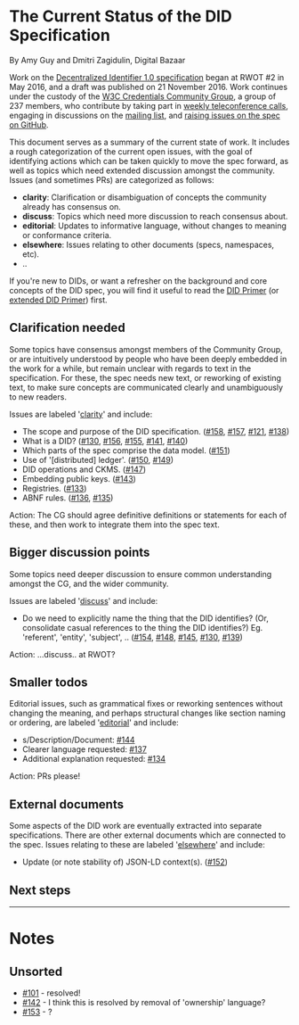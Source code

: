 # The Current Status of the DID Specification

By Amy Guy and Dmitri Zagidulin, Digital Bazaar

Work on the [Decentralized Identifier 1.0 specification](https://w3c-ccg.github.io/did-spec/) began at RWOT \#2 in May 2016, and a draft was published on 21 November 2016. Work continues under the custody of the [W3C Credentials Community Group](https://www.w3.org/community/credentials/), a group of 237 members, who contribute by taking part in [weekly teleconference calls](https://w3c-ccg.github.io/meetings/), engaging in discussions on the [mailing list](https://lists.w3.org/Archives/Public/public-credentials/), and [raising issues on the spec on GitHub](https://github.com/w3c-ccg/did-spec/issues/). 

This document serves as a summary of the current state of work. It includes a rough categorization of the current open issues, with the goal of identifying actions which can be taken quickly to move the spec forward, as well as topics which need extended discussion amongst the community. Issues (and sometimes PRs) are categorized as follows:

* **clarity**: Clarification or disambiguation of concepts the community already has consensus on.
* **discuss**: Topics which need more discussion to reach consensus about. 
* **editorial**: Updates to informative language, without changes to meaning or conformance criteria.
* **elsewhere**: Issues relating to other documents (specs, namespaces, etc).
* ..

If you're new to DIDs, or want a refresher on the background and core concepts of the DID spec, you will find it useful to read the [DID Primer](did-primer.md) (or [extended DID Primer](did-primer-extended.md)) first.

## Clarification needed

Some topics have consensus amongst members of the Community Group, or are intuitively understood by people who have been deeply embedded in the work for a while, but remain unclear with regards to text in the specification. For these, the spec needs new text, or reworking of existing text, to make sure concepts are communicated clearly and unambiguously to new readers.

Issues are labeled '[clarity]()' and include:

* The scope and purpose of the DID specification. ([#158](https://github.com/w3c-ccg/did-spec/issues/158), [#157](https://github.com/w3c-ccg/did-spec/issues/157), [#121](https://github.com/w3c-ccg/did-spec/issues/121), [#138](https://github.com/w3c-ccg/did-spec/issues/138))
* What is a DID? ([#130](https://github.com/w3c-ccg/did-spec/issues/130), [#156](https://github.com/w3c-ccg/did-spec/issues/156), [#155](https://github.com/w3c-ccg/did-spec/issues/155), [#141](https://github.com/w3c-ccg/did-spec/issues/141), [#140](https://github.com/w3c-ccg/did-spec/issues/140))
* Which parts of the spec comprise the data model. ([#151](https://github.com/w3c-ccg/did-spec/issues/151))
* Use of '[distributed] ledger'. ([#150](https://github.com/w3c-ccg/did-spec/issues/150), [#149](https://github.com/w3c-ccg/did-spec/issues/149))
* DID operations and CKMS. ([#147](https://github.com/w3c-ccg/did-spec/issues/147))
* Embedding public keys. ([#143](https://github.com/w3c-ccg/did-spec/issues/143))
* Registries. ([#133](https://github.com/w3c-ccg/did-spec/issues/133))
* ABNF rules. ([#136](https://github.com/w3c-ccg/did-spec/issues/136), [#135](https://github.com/w3c-ccg/did-spec/issues/135))

Action: The CG should agree definitive definitions or statements for each of these, and then work to integrate them into the spec text.

## Bigger discussion points

Some topics need deeper discussion to ensure common understanding amongst the CG, and the wider community.

Issues are labeled '[discuss]()' and include:

* Do we need to explicitly name the thing that the DID identifies? (Or, consolidate casual references to the thing the DID identifies?) Eg. 'referent', 'entity', 'subject', .. ([#154](https://github.com/w3c-ccg/did-spec/issues/154), [#148](https://github.com/w3c-ccg/did-spec/issues/148), [#145](https://github.com/w3c-ccg/did-spec/issues/145), [#130](https://github.com/w3c-ccg/did-spec/issues/130), [#139](https://github.com/w3c-ccg/did-spec/issues/139))

Action: ...discuss.. at RWOT?

## Smaller todos

Editorial issues, such as grammatical fixes or reworking sentences without changing the meaning, and perhaps structural changes like section naming or ordering, are labeled '[editorial]()' and include:

* s/Description/Document: [#144](https://github.com/w3c-ccg/did-spec/issues/144)
* Clearer language requested: [#137](https://github.com/w3c-ccg/did-spec/issues/137)
* Additional explanation requested: [#134](https://github.com/w3c-ccg/did-spec/issues/134)

Action: PRs please!

## External documents

Some aspects of the DID work are eventually extracted into separate specifications. There are other external documents which are connected to the spec. Issues relating to these are labeled '[elsewhere]()' and include:

* Update (or note stability of) JSON-LD context(s). ([#152](https://github.com/w3c-ccg/did-spec/issues/152))

## Next steps

------------------

# Notes

## Unsorted

* [#101](https://github.com/w3c-ccg/did-spec/issues/101) - resolved! 
* [#142](https://github.com/w3c-ccg/did-spec/issues/142) - I think this is resolved by removal of 'ownership' language?
* [#153](https://github.com/w3c-ccg/did-spec/issues/153) - ?
